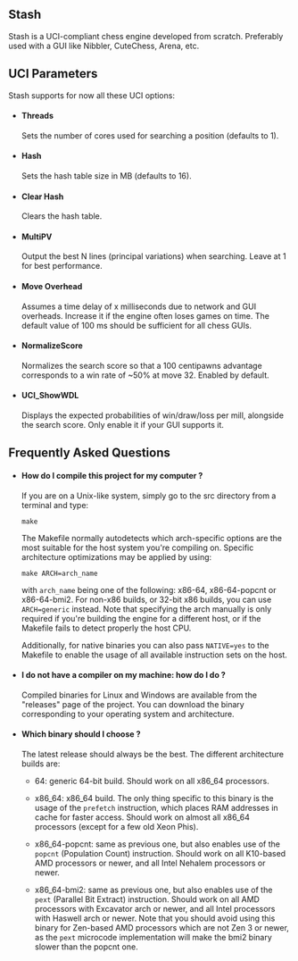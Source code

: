 
## Stash

Stash is a UCI-compliant chess engine developed from scratch. Preferably used
with a GUI like Nibbler, CuteChess, Arena, etc.

## UCI Parameters

Stash supports for now all these UCI options:

  * #### Threads
    Sets the number of cores used for searching a position (defaults to 1).

  * #### Hash
    Sets the hash table size in MB (defaults to 16).

  * #### Clear Hash
    Clears the hash table.

  * #### MultiPV
    Output the best N lines (principal variations) when searching.
    Leave at 1 for best performance.

  * #### Move Overhead
    Assumes a time delay of x milliseconds due to network and GUI overheads.
    Increase it if the engine often loses games on time. The default value
    of 100 ms should be sufficient for all chess GUIs.

  * #### NormalizeScore
    Normalizes the search score so that a 100 centipawns advantage corresponds
    to a win rate of ~50% at move 32. Enabled by default.

  * #### UCI\_ShowWDL
    Displays the expected probabilities of win/draw/loss per mill, alongside
    the search score. Only enable it if your GUI supports it.

## Frequently Asked Questions

  * #### How do I compile this project for my computer ?
    If you are on a Unix-like system, simply go to the src directory from a
    terminal and type:
    ```
    make
    ```
    The Makefile normally autodetects which arch-specific options are the most
    suitable for the host system you're compiling on. Specific architecture
    optimizations may be applied by using:
    ```
    make ARCH=arch_name
    ```
    with `arch_name` being one of the following: x86-64, x86-64-popcnt or
    x86-64-bmi2. For non-x86 builds, or 32-bit x86 builds, you can use
    `ARCH=generic` instead. Note that specifying the arch manually is only
    required if you're building the engine for a different host, or if the
    Makefile fails to detect properly the host CPU.

    Additionally, for native binaries you can also pass `NATIVE=yes` to the
    Makefile to enable the usage of all available instruction sets on the host.

  * #### I do not have a compiler on my machine: how do I do ?
    Compiled binaries for Linux and Windows are available from the "releases"
    page of the project. You can download the binary corresponding to your
    operating system and architecture.

  * #### Which binary should I choose ?
    The latest release should always be the best. The different architecture
    builds are:
      - 64: generic 64-bit build. Should work on all x86_64 processors.

      - x86_64: x86_64 build. The only thing specific to this binary is the
        usage of the `prefetch` instruction, which places RAM addresses in
        cache for faster access. Should work on almost all x86_64 processors
        (except for a few old Xeon Phis).

      - x86_64-popcnt: same as previous one, but also enables use of the
        `popcnt` (Population Count) instruction. Should work on all K10-based
        AMD processors or newer, and all Intel Nehalem processors or newer.

      - x86_64-bmi2: same as previous one, but also enables use of the `pext`
        (Parallel Bit Extract) instruction. Should work on all AMD
        processors with Excavator arch or newer, and all Intel processors with
        Haswell arch or newer. Note that you should avoid using this binary for
        Zen-based AMD processors which are not Zen 3 or newer, as the `pext`
        microcode implementation will make the bmi2 binary slower than the
        popcnt one.
